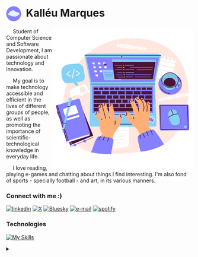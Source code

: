 <h1>
    <img align="center" alt="Logo Kalléu Marques" height="40px" src="https://github.com/kryptokall/kryptokall/blob/main/images/logo-cloud.png?raw=true"></a>
    <span>&nbsp;Kalléu Marques</span>
</h1>

<img src="https://github.com/kryptokall/kryptokall/blob/main/images/github-profile-vector.png?raw=true" alt="Developer vector created by storyset - www.freepik.com" align="right" border="0" height="380">

<p> &emsp; Student of Computer Science and Software Development, I am passionate about technology and innovation.

&emsp; My goal is to make technology accessible and efficient in the lives of different groups of people, as well as promoting the importance of scientific-technological knowledge in everyday life. </p>

<p> &emsp; I love reading, playing e-games and chatting about things I find interesting. I'm also fond of sports - specially football - and art, in its various manners. </p>

### Connect with me :)

[![linkedin](https://img.shields.io/badge/LinkedIn-000?style=for-the-badge&logo=linkedin&logoColor=8580ff)](https://www.linkedin.com/in/kallmarques)
[![X](https://img.shields.io/badge/Twitter-000?style=for-the-badge&logo=X&logoColor=8580ff)](https://x.com/kallstudy)
[![Bluesky](https://img.shields.io/badge/Bluesky-000?style=for-the-badge&logo=bluesky&logoColor=8580ff)](https://bsky.app/profile/kallvxz.bsky.social)
[![e-mail](https://img.shields.io/badge/Gmail-000?style=for-the-badge&logo=gmail&logoColor=8580ff)](mailto:lleu.marques29@gmail.com)
[![spotify](https://img.shields.io/badge/Spotify-000?&style=for-the-badge&logo=spotify&logoColor=8580ff)](https://open.spotify.com/user/1lkvx3xlivs3wy15ecelore8k?si=c75b34be207d48ef)

### Technologies

[![My Skills](https://skillicons.dev/icons?i=java,spring,hibernate,maven,mysql,postgres,postman,docker,git,html,css)](https://skillicons.dev)

<details align="left">
  <summary></summary> 
 
  - Badges by <a href="https://shields.io/">shields.io</a>
  - Developer vector created by <a href="https://www.freepik.com/vectors/developer">storyset - www.freepik.com</a>
  - Skills' icons by  <a href="https://skillicons.dev/">skillicons.dev</a>
  - Small cloud logo made by me :)

</details>
